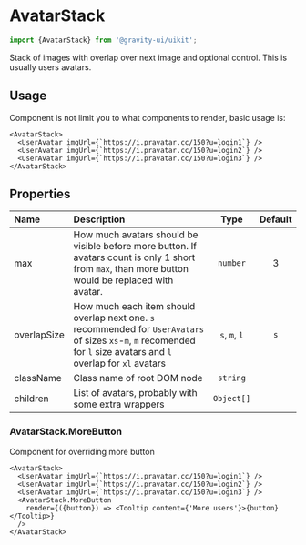 <!--GITHUB_BLOCK-->

# AvatarStack

<!--/GITHUB_BLOCK-->

```ts
import {AvatarStack} from '@gravity-ui/uikit';
```

Stack of images with overlap over next image and optional control. This is usually users avatars.

## Usage

Component is not limit you to what components to render, basic usage is:

```tsx
<AvatarStack>
  <UserAvatar imgUrl={`https://i.pravatar.cc/150?u=login1`} />
  <UserAvatar imgUrl={`https://i.pravatar.cc/150?u=login2`} />
  <UserAvatar imgUrl={`https://i.pravatar.cc/150?u=login3`} />
</AvatarStack>
```

## Properties

| Name        | Description                                                                                                                                                           |     Type      | Default |
| :---------- | :-------------------------------------------------------------------------------------------------------------------------------------------------------------------- | :-----------: | :-----: |
| max         | How much avatars should be visible before more button. If avatars count is only 1 short from `max`, than more button would be replaced with avatar.                   |   `number`    |    3    |
| overlapSize | How much each item should overlap next one. `s` recommended for `UserAvatars` of sizes `xs`-`m`, `m` recomended for `l` size avatars and `l` overlap for `xl` avatars | `s`, `m`, `l` |   `s`   |
| className   | Class name of root DOM node                                                                                                                                           |   `string`    |         |
| children    | List of avatars, probably with some extra wrappers                                                                                                                    |  `Object[]`   |         |

### AvatarStack.MoreButton

Component for overriding more button

```tsx
<AvatarStack>
  <UserAvatar imgUrl={`https://i.pravatar.cc/150?u=login1`} />
  <UserAvatar imgUrl={`https://i.pravatar.cc/150?u=login2`} />
  <UserAvatar imgUrl={`https://i.pravatar.cc/150?u=login3`} />
  <AvatarStack.MoreButton
    render={({button}) => <Tooltip content={'More users'}>{button}</Tooltip>}
  />
</AvatarStack>
```
